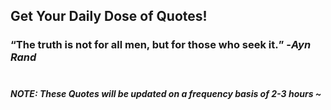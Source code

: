 ## Get Your Daily Dose of Quotes!
### <q>The truth is not for all men, but for those who seek it.</q> -<em>Ayn Rand</em> <br><br>
##### NOTE: These Quotes will be updated on a frequency basis of 2-3 hours ~
